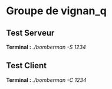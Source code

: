 # Groupe de vignan_q

## Test Serveur
**Terminal :** *./bomberman -S 1234*

## Test Client
**Terminal :** *./bomberman -C 1234*
